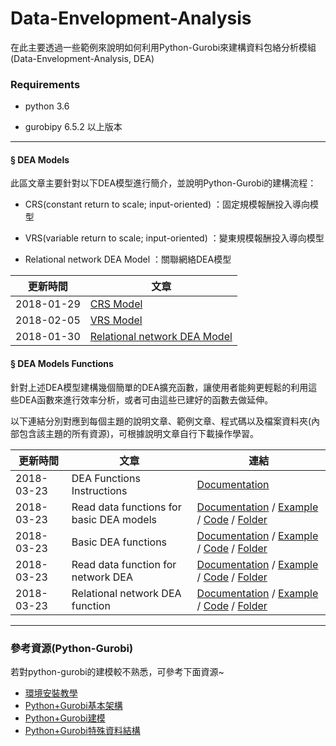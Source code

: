 # Data-Envelopment-Analysis

在此主要透過一些範例來說明如何利用Python-Gurobi來建構資料包絡分析模組(Data-Envelopment-Analysis, DEA)

### Requirements

- python 3.6

- gurobipy 6.5.2 以上版本
-----------------
#### § DEA Models
此區文章主要針對以下DEA模型進行簡介，並說明Python-Gurobi的建構流程：

- CRS(constant return to scale; input-oriented) ：固定規模報酬投入導向模型

- VRS(variable return to scale; input-oriented) ：變東規模報酬投入導向模型

- Relational network DEA Model ：關聯網絡DEA模型

|更新時間|文章|
|---|---|
|2018-01-29|[CRS Model](https://github.com/wurmen/DEA/blob/master/CRS_Model/CRS%20model.md)|
|2018-02-05|[VRS Model](https://github.com/wurmen/DEA/blob/master/VAS_Model/VRS%20model.md)|
|2018-01-30|[Relational network DEA Model](https://github.com/wurmen/DEA/blob/master/Network_DEA/network_dea.md)|

#### § DEA Models Functions
針對上述DEA模型建構幾個簡單的DEA擴充函數，讓使用者能夠更輕鬆的利用這些DEA函數來進行效率分析，或者可由這些已建好的函數去做延伸。<br>

以下連結分別對應到每個主題的說明文章、範例文章、程式碼以及檔案資料夾(內部包含該主題的所有資源)，可根據說明文章自行下載操作學習。

|更新時間|文章|連結|
|---|---|---|
|2018-03-23|DEA Functions Instructions|[Documentation](https://github.com/wurmen/DEA/blob/master/Functions/user's%20guide.md)|
|2018-03-23|Read data functions for basic DEA models|[Documentation](https://github.com/wurmen/DEA/blob/master/Functions/read_data_function.md) / [Example](https://github.com/wurmen/DEA/blob/master/Functions/basic_DEA_data%26code/read_data_example.ipynb) / [Code](https://github.com/wurmen/DEA/blob/master/Functions/basic_DEA_data%26code/DEA.py) / [Folder](https://github.com/wurmen/DEA/tree/master/Functions/basic_DEA_data%26code)|
|2018-03-23|Basic DEA functions|[Documentation](https://github.com/wurmen/DEA/blob/master/Functions/basic_dea_functions.md) / [Example](https://github.com/wurmen/DEA/blob/master/Functions/basic_DEA_data%26code/basic_DEA_function.ipynb) / [Code](https://github.com/wurmen/DEA/blob/master/Functions/basic_DEA_data%26code/DEA.py) / [Folder](https://github.com/wurmen/DEA/tree/master/Functions/basic_DEA_data%26code)|
|2018-03-23|Read data function for network DEA|[Documentation](https://github.com/wurmen/DEA/blob/master/Functions/read_data_for_networkDEA.md) / [Example](https://github.com/wurmen/DEA/blob/master/Functions/network_data%26code/Read_data_for_network_DEA_function%20example.ipynb) / [Code](https://github.com/wurmen/DEA/blob/master/Functions/network_data%26code/network_function.py) / [Folder](https://github.com/wurmen/DEA/tree/master/Functions/network_data%26code)|
|2018-03-23|Relational network DEA function|[Documentation](https://github.com/wurmen/DEA/blob/master/Functions/network_DEA_function.md) / [Example](https://github.com/wurmen/DEA/blob/master/Functions/network_data%26code/Network_DEA_function_example.ipynb) / [Code](https://github.com/wurmen/DEA/blob/master/Functions/network_data%26code/network_function.py) / [Folder](https://github.com/wurmen/DEA/tree/master/Functions/network_data%26code)|
--------
### 參考資源(Python-Gurobi)
若對python-gurobi的建模較不熟悉，可參考下面資源~
- [環境安裝教學](https://github.com/wurmen/Gurobi-Python/blob/master/Installation/%E5%AE%89%E8%A3%9D%E6%95%99%E5%AD%B8.md)
- [Python+Gurobi基本架構](https://github.com/wurmen/Gurobi-Python/blob/master/python-gurobi%20%20model/Python+Gurobi%E5%9F%BA%E6%9C%AC%E6%9E%B6%E6%A7%8B.md)<br>
- [Python+Gurobi建模](https://github.com/wurmen/Gurobi-Python/blob/master/python-gurobi%20%20model/Python+Gurobi%E5%BB%BA%E6%A8%A1.md)<br>
- [Python+Gurobi特殊資料結構](https://github.com/wurmen/Gurobi-Python/blob/master/python-gurobi%20%20model/Python%2BGurobi%E7%89%B9%E6%AE%8A%E8%B3%87%E6%96%99%E7%B5%90%E6%A7%8B.ipynb)

